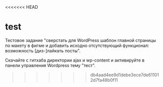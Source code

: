 <<<<<<< HEAD
# test

Тестовое задание "сверстать для WordPress шаблон главной страницы по макету в фигме и добавить исходно отсутствующий функционал: возможность [диз-]лайкать посты".

Скачайте с гитхаба директории ajax и wp-content и активируйте в панели управления Wordpress тему "тест".

>>>>>>> db4aad4ee9d1debe3ece7de611012d7fa48b0f11
